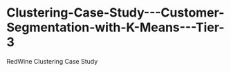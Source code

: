 # Clustering-Case-Study---Customer-Segmentation-with-K-Means---Tier-3
RedWine Clustering Case  Study
